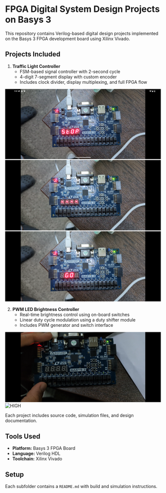 # FPGA Digital System Design Projects on Basys 3

This repository contains Verilog-based digital design projects implemented on the Basys 3 FPGA development board using Xilinx Vivado.

## Projects Included

1. **Traffic Light Controller**
   - FSM-based signal controller with 2-second cycle
   - 4-digit 7-segment display with custom encoder
   - Includes clock divider, display multiplexing, and full FPGA flow
   
![STOP](images/7Seg_STOP.png)
![----](images/7Seg_Blink.png)
![Go](images/7Seg_GO.png)


2. **PWM LED Brightness Controller**
   - Real-time brightness control using on-board switches
   - Linear duty cycle modulation using a duty shifter module
   - Includes PWM generator and switch interface
  
![LOW](images/PWM_Low_input3.png)
![HIGH](images/PWN_HIGH_input14.png)

Each project includes source code, simulation files, and design documentation.

## Tools Used
- **Platform:** Basys 3 FPGA Board
- **Language:** Verilog HDL
- **Toolchain:** Xilinx Vivado

## Setup
Each subfolder contains a `README.md` with build and simulation instructions.

